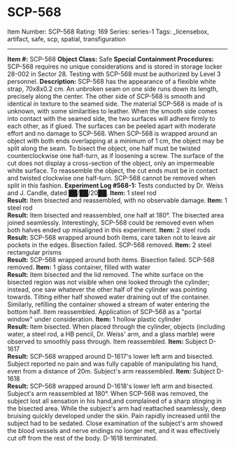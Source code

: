 # SCP-568
Item Number: SCP-568
Rating: 169
Series: series-1
Tags: _licensebox, artifact, safe, scp, spatial, transfiguration

---

**Item #:** SCP-568
**Object Class:** Safe
**Special Containment Procedures:** SCP-568 requires no unique considerations and is stored in storage locker 28-002 in Sector 28. Testing with SCP-568 must be authorized by Level 3 personnel.
**Description:** SCP-568 has the appearance of a flexible white strap, 70x8x0.2 cm. An unbroken seam on one side runs down its length, precisely along the center. The other side of SCP-568 is smooth and identical in texture to the seamed side. The material SCP-568 is made of is unknown, with some similarities to leather.
When the smooth side comes into contact with the seamed side, the two surfaces will adhere firmly to each other, as if glued. The surfaces can be peeled apart with moderate effort and no damage to SCP-568.
When SCP-568 is wrapped around an object with both ends overlapping at a minimum of 1 cm, the object may be split along the seam. To bisect the object, one half must be twisted counterclockwise one half-turn, as if loosening a screw. The surface of the cut does not display a cross-section of the object, only an impermeable white surface. To reassemble the object, the cut ends must be in contact and twisted clockwise one half-turn. SCP-568 cannot be removed when split in this fashion.
**Experiment Log #568-1:** Tests conducted by Dr. Weiss and J. Candle, dated ██/██/20██.
**Item:** 1 steel rod  
**Result:** Item bisected and reassembled, with no observable damage.
**Item:** 1 steel rod  
**Result:** Item bisected and reassembled, one half at 180°. The bisected area joined seamlessly. Interestingly, SCP-568 could be removed even when both halves ended up misaligned in this experiment.
**Item:** 2 steel rods  
**Result:** SCP-568 wrapped around both items, care taken not to leave air pockets in the edges. Bisection failed. SCP-568 removed.
**Item:** 2 steel rectangular prisms  
**Result:** SCP-568 wrapped around both items. Bisection failed. SCP-568 removed.
**Item:** 1 glass container, filled with water  
**Result:** Item bisected and the lid removed. The white surface on the bisected region was not visible when one looked through the cylinder; instead, one saw whatever the other half of the cylinder was pointing towards. Tilting either half showed water draining out of the container. Similarly, refilling the container showed a stream of water entering the bottom half. Item reassembled.
Application of SCP-568 as a "portal window" under consideration.
**Item:** 1 hollow plastic cylinder  
**Result:** Item bisected. When placed through the cylinder, objects (including water, a steel rod, a HB pencil, Dr. Weiss' arm, and a glass marble) were observed to smoothly pass through. Item reassembled.
**Item:** Subject D-1617  
**Result:** SCP-568 wrapped around D-1617's lower left arm and bisected. Subject reported no pain and was fully capable of manipulating his hand, even from a distance of 20m. Subject's arm reassembled.
**Item:** Subject D-1618  
**Result:** SCP-568 wrapped around D-1618's lower left arm and bisected. Subject's arm reassembled at 180°. When SCP-568 was removed, the subject lost all sensation in his hand,and complained of a sharp stinging in the bisected area. While the subject's arm had reattached seamlessly, deep bruising quickly developed under the skin. Pain rapidly increased until the subject had to be sedated. Close examination of the subject's arm showed the blood vessels and nerve endings no longer met, and it was effectively cut off from the rest of the body. D-1618 terminated.